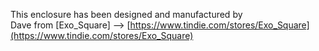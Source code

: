 This enclosure has been designed and manufactured by  
Dave from [Exo_Square] --> [https://www.tindie.com/stores/Exo_Square](https://www.tindie.com/stores/Exo_Square)


